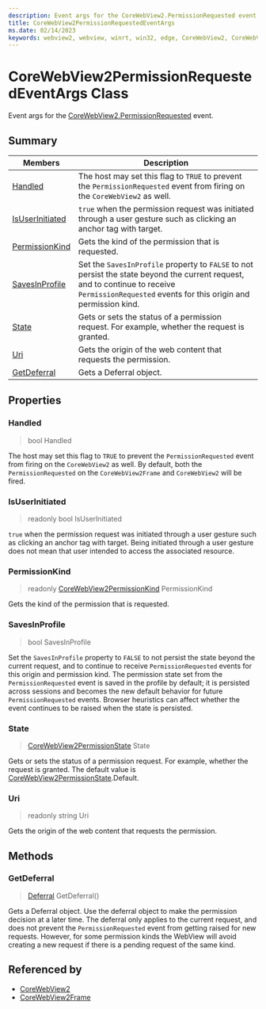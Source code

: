 ```yaml
---
description: Event args for the CoreWebView2.PermissionRequested event.
title: CoreWebView2PermissionRequestedEventArgs
ms.date: 02/14/2023
keywords: webview2, webview, winrt, win32, edge, CoreWebView2, CoreWebView2Controller, browser control, edge html, CoreWebView2PermissionRequestedEventArgs
---
```


# CoreWebView2PermissionRequestedEventArgs Class



Event args for the [CoreWebView2.PermissionRequested](corewebview2.md#permissionrequested) event.

## Summary

Members|Description
--|--
[Handled](#handled) | The host may set this flag to `TRUE` to prevent the `PermissionRequested` event from firing on the `CoreWebView2` as well.
[IsUserInitiated](#isuserinitiated) | `true` when the permission request was initiated through a user gesture such as clicking an anchor tag with target.
[PermissionKind](#permissionkind) | Gets the kind of the permission that is requested.
[SavesInProfile](#savesinprofile) | Set the `SavesInProfile` property to `FALSE` to not persist the state beyond the current request, and to continue to receive `PermissionRequested` events for this origin and permission kind.
[State](#state) | Gets or sets the status of a permission request. For example, whether the request is granted.
[Uri](#uri) | Gets the origin of the web content that requests the permission.
[GetDeferral](#getdeferral) | Gets a Deferral object.

## Properties

### Handled

>  bool Handled

The host may set this flag to `TRUE` to prevent the `PermissionRequested` event from firing on the `CoreWebView2` as well.
By default, both the `PermissionRequested` on the `CoreWebView2Frame` and `CoreWebView2` will be fired.

### IsUserInitiated

> readonly  bool IsUserInitiated

`true` when the permission request was initiated through a user gesture such as clicking an anchor tag with target.
Being initiated through a user gesture does not mean that user intended to access the associated resource.

### PermissionKind

> readonly  [CoreWebView2PermissionKind](corewebview2permissionkind.md) PermissionKind

Gets the kind of the permission that is requested.

### SavesInProfile

>  bool SavesInProfile

Set the `SavesInProfile` property to `FALSE` to not persist the state beyond the current request, and to continue to receive `PermissionRequested` events for this origin and permission kind.
The permission state set from the `PermissionRequested`  event is saved in the profile by default; it is persisted across sessions and becomes the new default behavior for future `PermissionRequested`  events. Browser heuristics can affect whether the event continues to be raised when the state is persisted.

### State

>  [CoreWebView2PermissionState](corewebview2permissionstate.md) State

Gets or sets the status of a permission request. For example, whether the request is granted.
The default value is [CoreWebView2PermissionState](corewebview2permissionstate.md).Default.

### Uri

> readonly  string Uri

Gets the origin of the web content that requests the permission.



## Methods

### GetDeferral

> [Deferral](/uwp/api/Windows.Foundation.Deferral) GetDeferral()

Gets a Deferral object.
Use the deferral object to make the permission decision at a later time. The deferral only applies to the current request, and does not prevent the `PermissionRequested` event from getting raised for new requests. However, for some permission kinds the WebView will avoid creating a new request if there is a pending request of the same kind.






## Referenced by

- [CoreWebView2](corewebview2.md)
- [CoreWebView2Frame](corewebview2frame.md)
